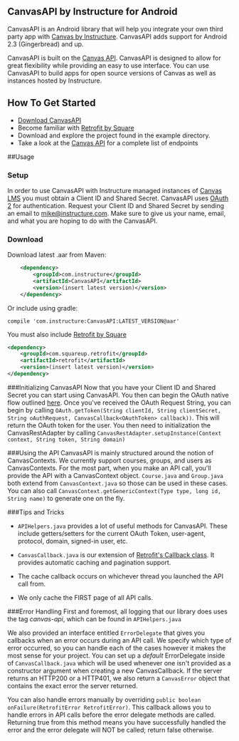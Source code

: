 ## CanvasAPI by Instructure for Android

CanvasAPI is an Android library that will help you integrate your own third party app with [Canvas by Instructure](https://instructure.com/). CanvasAPI adds support for Android 2.3 (Gingerbread) and up.

CanvasAPI is built on the [Canvas API](https://canvas.instructure.com/doc/api/index.html). CanvasAPI is designed to allow for great flexibility while providing an easy to use interface. You can use CanvasAPI to build apps for open source versions of Canvas as well as instances hosted by Instructure.

## How To Get Started

- [Download CanvasAPI](https://github.com/instructure/CanvasAPI) 
- Become familiar with [Retrofit by Square](http://square.github.io/retrofit/)
- Download and explore the project found in the example directory.
- Take a look at the [Canvas API](https://canvas.instructure.com/doc/api/index.html) for a complete list of endpoints

##Usage
### Setup

In order to use CanvasAPI with Instructure managed instances of [Canvas LMS](https://github.com/instructure/canvas-lms) you must obtain a Client ID and Shared Secret. CanvasAPI uses [OAuth 2](https://canvas.instructure.com/doc/api/file.oauth.html) for authentication. Request your Client ID and Shared Secret by sending an email to <mike@instructure.com>. Make sure to give us your name, email, and what you are hoping to do with the CanvasAPI.

### Download

Download latest .aar from Maven:
```xml
    <dependency>
        <groupId>com.instructure</groupId>
        <artifactId>CanvasAPI</artifactId>
        <version>(insert latest version)</version>
    </dependency>
```

Or include using gradle:
```
compile 'com.instructure:CanvasAPI:LATEST_VERSION@aar'
```


You must also include [Retrofit by Square](https://github.com/square/retrofit)
```xml
<dependency>
    <groupId>com.squareup.retrofit</groupId>
    <artifactId>retrofit</artifactId>
    <version>(insert latest version)</version>
</dependency>
```


###Initializing CanvasAPI
Now that you have your Client ID and Shared Secret you can start using CanvasAPI. You then can begin the OAuth native flow outlined [here](https://canvas.instructure.com/doc/api/file.oauth.html). Once you've received the OAuth Request String, you can begin by calling `OAuth.getToken(String clientId, String clientSecret, String oAuthRequest, CanvasCallback<OAuthToken> callback))`.
This will return the OAuth token for the user. You then need to initialization the CanvasRestAdapter by calling `CanvasRestAdapter.setupInstance(Context context, String token, String domain)`

###Using the API
CanvasAPI is mainly structured around the notion of CanvasContexts. We currently support courses, groups, and users as CanvasContexts. For the most part, when you make an API call, you'll provide the API with a CanvasContext object. `Course.java` and `Group.java` both extend from `CanvasContext.java` so those can be used in these cases. You can also call `CanvasContext.getGenericContext(Type type, long id, String name)` to generate one on the fly.

###Tips and Tricks
* `APIHelpers.java` provides a lot of useful methods for CanvasAPI. These include getters/setters for the current OAuth Token, user-agent, protocol, domain, signed-in user, etc.

* `CanvasCallback.java` is our extension of [Retrofit's Callback class](https://github.com/square/retrofit/blob/master/retrofit/src/main/java/retrofit/Callback.java). It provides automatic caching and pagination support. 

* The cache callback occurs on whichever thread you launched the API call from.

* We only cache the FIRST page of all API calls.

###Error Handling
First and foremost, all logging that our library does uses the tag _canvas-api_, which can be found in `APIHelpers.java` 

We also provided an interface entitled `ErrorDelegate` that gives you callbacks when an error occurs during an API call. We specify which type of error occurred, so you can handle each of the cases however it makes the most sense for your project. You can set up a _default_ ErrorDelegate inside of `CanvasCallback.java` which will be used whenever one isn't provided as a constructor argument when creating a new CanvasCallback. If the server returns an HTTP200 or a HTTP401, we also return a `CanvasError` object that contains the exact error the server returned.

You can also handle errors manually by overriding `public boolean onFailure(RetrofitError RetrofitError)`. This callback allows you to handle errors in API calls before the error delegate methods are called. Returning true from this method means you have successfully handled the error and the error delegate will NOT be called; return false otherwise.


